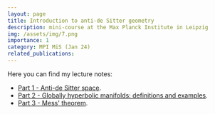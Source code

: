 ```yaml
---
layout: page
title: Introduction to anti-de Sitter geometry
description: mini-course at the Max Planck Institute in Leipzig
img: /assets/img/7.png
importance: 1
category: MPI MiS (Jan 24)
related_publications:
---
```


Here you can find my lecture notes: 
+ [Part 1 - Anti-de Sitter space](https://drive.google.com/file/d/12y26H65LcQqJLPZqyZiy63RPeOvnE1cw/view?usp=sharing).
+ [Part 2 - Globally hyperbolic manifolds: definitions and examples](https://drive.google.com/file/d/12xGKqrebs97S9G4WUTCuljih7qV4XMSc/view?usp=sharing).
+ [Part 3 - Mess' theorem](https://drive.google.com/file/d/12yTDjmD1cayWzKPJM3NjUeo-sMPuggye/view?usp=sharing).
